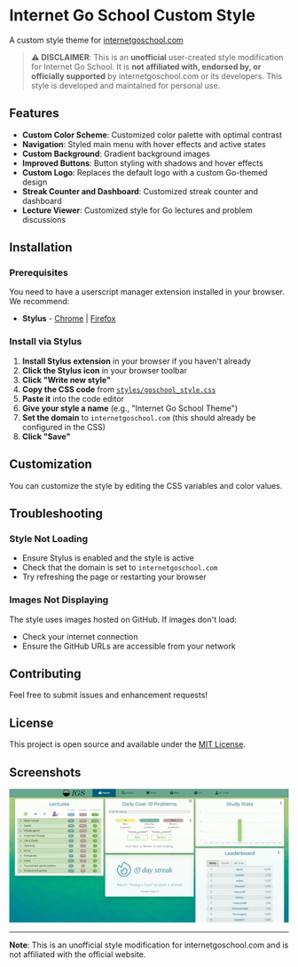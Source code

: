 # Internet Go School Custom Style

A custom style theme for [internetgoschool.com](https://internetgoschool.com)

> **⚠️ DISCLAIMER**: This is an **unofficial** user-created style modification for Internet Go School. It is **not affiliated with, endorsed by, or officially supported** by internetgoschool.com or its developers. This style is developed and maintained for personal use.

## Features

- **Custom Color Scheme**: Customized color palette with optimal contrast
- **Navigation**: Styled main menu with hover effects and active states
- **Custom Background**: Gradient background images
- **Improved Buttons**: Button styling with shadows and hover effects
- **Custom Logo**: Replaces the default logo with a custom Go-themed design
- **Streak Counter and Dashboard**: Customized streak counter and dashboard
- **Lecture Viewer**: Customized style for Go lectures and problem discussions

## Installation

### Prerequisites

You need to have a userscript manager extension installed in your browser. We recommend:

- **Stylus** - [Chrome](https://chrome.google.com/webstore/detail/stylus/clngdbkpkpeebahjckkjfobafhncgmne) | [Firefox](https://addons.mozilla.org/en-US/firefox/addon/styl-us/)

### Install via Stylus

1. **Install Stylus extension** in your browser if you haven't already
2. **Click the Stylus icon** in your browser toolbar
3. **Click "Write new style"**
4. **Copy the CSS code** from [`styles/goschool_style.css`](styles/goschool_style.css)
5. **Paste it** into the code editor
6. **Give your style a name** (e.g., "Internet Go School Theme")
7. **Set the domain** to `internetgoschool.com` (this should already be configured in the CSS)
8. **Click "Save"**

## Customization

You can customize the style by editing the CSS variables and color values.

## Troubleshooting

### Style Not Loading
- Ensure Stylus is enabled and the style is active
- Check that the domain is set to `internetgoschool.com`
- Try refreshing the page or restarting your browser

### Images Not Displaying
The style uses images hosted on GitHub. If images don't load:
- Check your internet connection
- Ensure the GitHub URLs are accessible from your network

## Contributing

Feel free to submit issues and enhancement requests!

## License

This project is open source and available under the [MIT License](LICENSE).

## Screenshots

[![Theme preview screenshot](images/screenshot.png)](images/screenshot.png)

---

**Note**: This is an unofficial style modification for internetgoschool.com and is not affiliated with the official website.